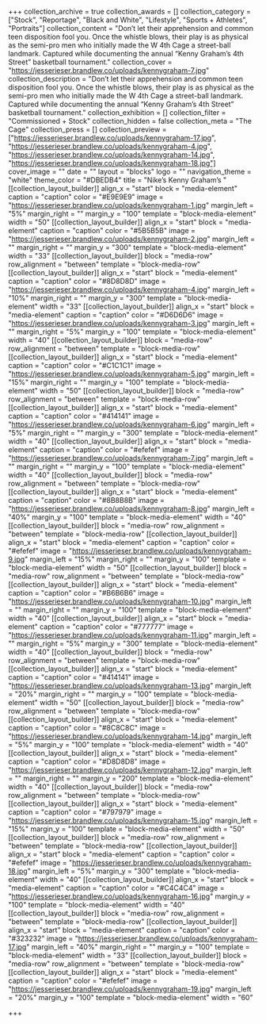 +++
collection_archive = true
collection_awards = []
collection_category = ["Stock", "Reportage", "Black and White", "Lifestyle", "Sports + Athletes", "Portraits"]
collection_content = "Don’t let their apprehension and common teen disposition fool you. Once the whistle blows, their play is as physical as the semi-pro men who initially made the W 4th Cage a street-ball landmark. Captured while documenting the annual “Kenny Graham’s 4th Street” basketball tournament."
collection_cover = "https://jesserieser.brandlew.co/uploads/kennygraham-7.jpg"
collection_description = "Don’t let their apprehension and common teen disposition fool you. Once the whistle blows, their play is as physical as the semi-pro men who initially made the W 4th Cage a street-ball landmark. Captured while documenting the annual “Kenny Graham’s 4th Street” basketball tournament."
collection_exhibition = []
collection_filter = "Commissioned + Stock"
collection_hidden = false
collection_meta = "The Cage"
collection_press = []
collection_preview = ["https://jesserieser.brandlew.co/uploads/kennygraham-17.jpg", "https://jesserieser.brandlew.co/uploads/kennygraham-4.jpg", "https://jesserieser.brandlew.co/uploads/kennygraham-14.jpg", "https://jesserieser.brandlew.co/uploads/kennygraham-18.jpg"]
cover_image = ""
date = ""
layout = "blocks"
logo = ""
navigation_theme = "white"
theme_color = "#DBEDB4"
title = "Nike’s Kenny Graham’s "
[[collection_layout_builder]]
align_x = "start"
block = "media-element"
caption = "caption"
color = "#E9E9E9"
image = "https://jesserieser.brandlew.co/uploads/kennygraham-1.jpg"
margin_left = "5%"
margin_right = ""
margin_y = "100"
template = "block-media-element"
width = "50"
[[collection_layout_builder]]
align_x = "start"
block = "media-element"
caption = "caption"
color = "#5B5B5B"
image = "https://jesserieser.brandlew.co/uploads/kennygraham-2.jpg"
margin_left = ""
margin_right = ""
margin_y = "300"
template = "block-media-element"
width = "33"
[[collection_layout_builder]]
block = "media-row"
row_alignment = "between"
template = "block-media-row"
[[collection_layout_builder]]
align_x = "start"
block = "media-element"
caption = "caption"
color = "#8D8D8D"
image = "https://jesserieser.brandlew.co/uploads/kennygraham-4.jpg"
margin_left = "10%"
margin_right = ""
margin_y = "300"
template = "block-media-element"
width = "33"
[[collection_layout_builder]]
align_x = "start"
block = "media-element"
caption = "caption"
color = "#D6D6D6"
image = "https://jesserieser.brandlew.co/uploads/kennygraham-3.jpg"
margin_left = ""
margin_right = "5%"
margin_y = "100"
template = "block-media-element"
width = "40"
[[collection_layout_builder]]
block = "media-row"
row_alignment = "between"
template = "block-media-row"
[[collection_layout_builder]]
align_x = "start"
block = "media-element"
caption = "caption"
color = "#C1C1C1"
image = "https://jesserieser.brandlew.co/uploads/kennygraham-5.jpg"
margin_left = "15%"
margin_right = ""
margin_y = "100"
template = "block-media-element"
width = "50"
[[collection_layout_builder]]
block = "media-row"
row_alignment = "between"
template = "block-media-row"
[[collection_layout_builder]]
align_x = "start"
block = "media-element"
caption = "caption"
color = "#414141"
image = "https://jesserieser.brandlew.co/uploads/kennygraham-6.jpg"
margin_left = "5%"
margin_right = ""
margin_y = "300"
template = "block-media-element"
width = "40"
[[collection_layout_builder]]
align_x = "start"
block = "media-element"
caption = "caption"
color = "#efefef"
image = "https://jesserieser.brandlew.co/uploads/kennygraham-7.jpg"
margin_left = ""
margin_right = ""
margin_y = "100"
template = "block-media-element"
width = "40"
[[collection_layout_builder]]
block = "media-row"
row_alignment = "between"
template = "block-media-row"
[[collection_layout_builder]]
align_x = "start"
block = "media-element"
caption = "caption"
color = "#8B8B8B"
image = "https://jesserieser.brandlew.co/uploads/kennygraham-8.jpg"
margin_left = "40%"
margin_y = "100"
template = "block-media-element"
width = "40"
[[collection_layout_builder]]
block = "media-row"
row_alignment = "between"
template = "block-media-row"
[[collection_layout_builder]]
align_x = "start"
block = "media-element"
caption = "caption"
color = "#efefef"
image = "https://jesserieser.brandlew.co/uploads/kennygraham-9.jpg"
margin_left = "15%"
margin_right = ""
margin_y = "100"
template = "block-media-element"
width = "50"
[[collection_layout_builder]]
block = "media-row"
row_alignment = "between"
template = "block-media-row"
[[collection_layout_builder]]
align_x = "start"
block = "media-element"
caption = "caption"
color = "#B6B6B6"
image = "https://jesserieser.brandlew.co/uploads/kennygraham-10.jpg"
margin_left = ""
margin_right = ""
margin_y = "100"
template = "block-media-element"
width = "40"
[[collection_layout_builder]]
align_x = "start"
block = "media-element"
caption = "caption"
color = "#777777"
image = "https://jesserieser.brandlew.co/uploads/kennygraham-11.jpg"
margin_left = ""
margin_right = "5%"
margin_y = "300"
template = "block-media-element"
width = "40"
[[collection_layout_builder]]
block = "media-row"
row_alignment = "between"
template = "block-media-row"
[[collection_layout_builder]]
align_x = "start"
block = "media-element"
caption = "caption"
color = "#414141"
image = "https://jesserieser.brandlew.co/uploads/kennygraham-13.jpg"
margin_left = "20%"
margin_right = ""
margin_y = "100"
template = "block-media-element"
width = "50"
[[collection_layout_builder]]
block = "media-row"
row_alignment = "between"
template = "block-media-row"
[[collection_layout_builder]]
align_x = "start"
block = "media-element"
caption = "caption"
color = "#8C8C8C"
image = "https://jesserieser.brandlew.co/uploads/kennygraham-14.jpg"
margin_left = "5%"
margin_y = "100"
template = "block-media-element"
width = "40"
[[collection_layout_builder]]
align_x = "start"
block = "media-element"
caption = "caption"
color = "#D8D8D8"
image = "https://jesserieser.brandlew.co/uploads/kennygraham-12.jpg"
margin_left = ""
margin_right = ""
margin_y = "200"
template = "block-media-element"
width = "40"
[[collection_layout_builder]]
block = "media-row"
row_alignment = "between"
template = "block-media-row"
[[collection_layout_builder]]
align_x = "start"
block = "media-element"
caption = "caption"
color = "#797979"
image = "https://jesserieser.brandlew.co/uploads/kennygraham-15.jpg"
margin_left = "15%"
margin_y = "100"
template = "block-media-element"
width = "50"
[[collection_layout_builder]]
block = "media-row"
row_alignment = "between"
template = "block-media-row"
[[collection_layout_builder]]
align_x = "start"
block = "media-element"
caption = "caption"
color = "#efefef"
image = "https://jesserieser.brandlew.co/uploads/kennygraham-18.jpg"
margin_left = "5%"
margin_y = "300"
template = "block-media-element"
width = "40"
[[collection_layout_builder]]
align_x = "start"
block = "media-element"
caption = "caption"
color = "#C4C4C4"
image = "https://jesserieser.brandlew.co/uploads/kennygraham-16.jpg"
margin_y = "100"
template = "block-media-element"
width = "40"
[[collection_layout_builder]]
block = "media-row"
row_alignment = "between"
template = "block-media-row"
[[collection_layout_builder]]
align_x = "start"
block = "media-element"
caption = "caption"
color = "#323232"
image = "https://jesserieser.brandlew.co/uploads/kennygraham-17.jpg"
margin_left = "40%"
margin_right = ""
margin_y = "100"
template = "block-media-element"
width = "33"
[[collection_layout_builder]]
block = "media-row"
row_alignment = "between"
template = "block-media-row"
[[collection_layout_builder]]
align_x = "start"
block = "media-element"
caption = "caption"
color = "#efefef"
image = "https://jesserieser.brandlew.co/uploads/kennygraham-19.jpg"
margin_left = "20%"
margin_y = "100"
template = "block-media-element"
width = "60"

+++
